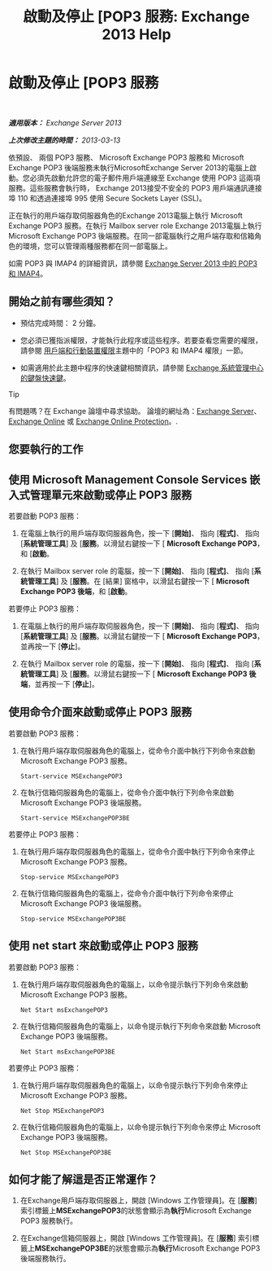 ﻿---
title: '啟動及停止 [POP3 服務: Exchange 2013 Help'
TOCTitle: 啟動及停止 [POP3 服務
ms:assetid: 3d543921-d8c9-4d4b-99a1-82446b585ceb
ms:mtpsurl: https://technet.microsoft.com/zh-tw/library/Aa997475(v=EXCHG.150)
ms:contentKeyID: 50472930
ms.date: 05/21/2018
mtps_version: v=EXCHG.150
ms.translationtype: MT
---

# 啟動及停止 \[POP3 服務

 

_**適用版本：** Exchange Server 2013_

_**上次修改主題的時間：** 2013-03-13_

依預設、 兩個 POP3 服務、 Microsoft Exchange POP3 服務和 Microsoft Exchange POP3 後端服務未執行MicrosoftExchange Server 2013的電腦上啟動。您必須先啟動允許您的電子郵件用戶端連線至 Exchange 使用 POP3 這兩項服務。這些服務會執行時， Exchange 2013接受不安全的 POP3 用戶端通訊連接埠 110 和透過連接埠 995 使用 Secure Sockets Layer (SSL)。

正在執行的用戶端存取伺服器角色的Exchange 2013電腦上執行 Microsoft Exchange POP3 服務。在執行 Mailbox server role Exchange 2013電腦上執行 Microsoft Exchange POP3 後端服務。在同一部電腦執行之用戶端存取和信箱角色的環境，您可以管理兩種服務都在同一部電腦上。

如需 POP3 與 IMAP4 的詳細資訊，請參閱 [Exchange Server 2013 中的 POP3 和 IMAP4](pop3-and-imap4-in-exchange-server-2013-exchange-2013-help.md)。

## 開始之前有哪些須知？

  - 預估完成時間： 2 分鐘。

  - 您必須已獲指派權限，才能執行此程序或這些程序。若要查看您需要的權限，請參閱 [用戶端和行動裝置權限](clients-and-mobile-devices-permissions-exchange-2013-help.md)主題中的「POP3 和 IMAP4 權限」一節。

  - 如需適用於此主題中程序的快速鍵相關資訊，請參閱 [Exchange 系統管理中心的鍵盤快速鍵](keyboard-shortcuts-in-the-exchange-admin-center-exchange-online-protection-help.md)。


> [!TIP]  
> 有問題嗎？在 Exchange 論壇中尋求協助。 論壇的網址為：<a href="https://go.microsoft.com/fwlink/p/?linkid=60612">Exchange Server</a>、 <a href="https://go.microsoft.com/fwlink/p/?linkid=267542">Exchange Online</a> 或 <a href="https://go.microsoft.com/fwlink/p/?linkid=285351">Exchange Online Protection</a>。.




## 您要執行的工作

## 使用 Microsoft Management Console Services 嵌入式管理單元來啟動或停止 POP3 服務

若要啟動 POP3 服務：

1.  在電腦上執行的用戶端存取伺服器角色，按一下 \[**開始\]**、 指向 \[**程式\]**、 指向 \[**系統管理工具**\] 及 \[**服務**。以滑鼠右鍵按一下 \[ **Microsoft Exchange POP3**，和 \[**啟動**。

2.  在執行 Mailbox server role 的電腦，按一下 \[**開始\]**、 指向 \[**程式\]**、 指向 \[**系統管理工具**\] 及 \[**服務**。在 \[結果\] 窗格中，以滑鼠右鍵按一下 \[ **Microsoft Exchange POP3 後端**，和 \[**啟動**。

若要停止 POP3 服務：

1.  在電腦上執行的用戶端存取伺服器角色，按一下 \[**開始\]**、 指向 \[**程式\]**、 指向 \[**系統管理工具**\] 及 \[**服務**。以滑鼠右鍵按一下 \[ **Microsoft Exchange POP3**，並再按一下 \[**停止**\]。

2.  在執行 Mailbox server role 的電腦，按一下 \[**開始\]**、 指向 \[**程式\]**、 指向 \[**系統管理工具**\] 及 \[**服務**。以滑鼠右鍵按一下 \[ **Microsoft Exchange POP3 後端**，並再按一下 \[**停止**\]。

## 使用命令介面來啟動或停止 POP3 服務

若要啟動 POP3 服務：

1.  在執行用戶端存取伺服器角色的電腦上，從命令介面中執行下列命令來啟動 Microsoft Exchange POP3 服務。
    
        Start-service MSExchangePOP3

2.  在執行信箱伺服器角色的電腦上，從命令介面中執行下列命令來啟動 Microsoft Exchange POP3 後端服務。
    
        Start-service MSExchangePOP3BE

若要停止 POP3 服務：

1.  在執行用戶端存取伺服器角色的電腦上，從命令介面中執行下列命令來停止 Microsoft Exchange POP3 服務。
    
        Stop-service MSExchangePOP3

2.  在執行信箱伺服器角色的電腦上，從命令介面中執行下列命令來停止 Microsoft Exchange POP3 後端服務。
    
        Stop-service MSExchangePOP3BE

## 使用 net start 來啟動或停止 POP3 服務

若要啟動 POP3 服務：

1.  在執行用戶端存取伺服器角色的電腦上，以命令提示執行下列命令來啟動 Microsoft Exchange POP3 服務。
    
        Net Start msExchangePOP3

2.  在執行信箱伺服器角色的電腦上，以命令提示執行下列命令來啟動 Microsoft Exchange POP3 後端服務。
    
        Net Start msExchangePOP3BE

若要停止 POP3 服務：

1.  在執行用戶端存取伺服器角色的電腦上，以命令提示執行下列命令來停止 Microsoft Exchange POP3 服務。
    
        Net Stop MSExchangePOP3

2.  在執行信箱伺服器角色的電腦上，以命令提示執行下列命令來停止 Microsoft Exchange POP3 後端服務。
    
        Net Stop MSExchangePOP3BE

## 如何才能了解這是否正常運作？

1.  在Exchange用戶端存取伺服器上，開啟 \[Windows 工作管理員\]。在 \[**服務**\] 索引標籤上**MSExchangePOP3**的狀態會顯示為**執行**Microsoft Exchange POP3 服務執行。

2.  在Exchange信箱伺服器上，開啟 \[Windows 工作管理員\]。在 \[**服務**\] 索引標籤上**MSExchangePOP3BE**的狀態會顯示為**執行**Microsoft Exchange POP3 後端服務執行。

